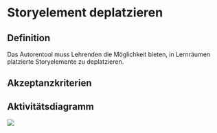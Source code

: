 # Storyelement deplatzieren


## Definition

Das Autorentool muss Lehrenden die Möglichkeit bieten, in Lernräumen platzierte Storyelemente zu deplatzieren. 


## Akzeptanzkriterien


## Aktivitätsdiagramm
![](imageASN0020_0021_0022.png)